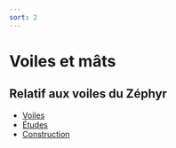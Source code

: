 ```yaml
---
sort: 2
---
```


# Voiles et mâts

## Relatif aux voiles du Zéphyr

- [Voiles](Voile)
- [Études](Études)
- [Construction](Construction)